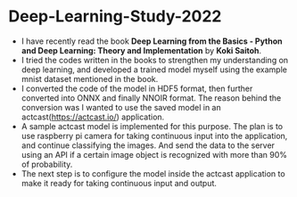 # Deep-Learning-Study-2022

- I have recently read the book **Deep Learning from the Basics - Python and Deep Learning: Theory and Implementation** by **Koki Saitoh**. 
- I tried the codes written in the books to strengthen my understanding on deep learning, and developed a trained model myself using the example mnist dataset mentioned in the book. 
- I converted the code of the model in HDF5 format, then further converted into ONNX and finally NNOIR format. The reason behind the conversion was I wanted to use the saved model in an actcast(https://actcast.io/) application. 
- A sample actcast model is implemented for this purpose. The plan is to use raspberry pi camera for taking continuous input into the application, and continue classifying the images. And send the data to the server using an API if a certain image object is recognized with more than 90% of probability.
- The next step is to configure the model inside the actcast application to make it ready for taking continuous input and output.
